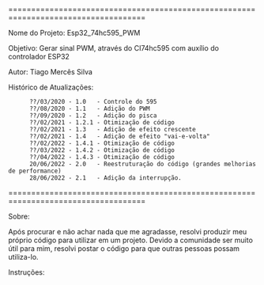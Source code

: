 ====================================================================================

 Nome do Projeto: Esp32_74hc595_PWM
 
  Objetivo: Gerar sinal PWM, através do CI74hc595 com auxílio do controlador ESP32
  
  Autor: Tiago Mercês Silva
  
  Histórico de Atualizações:
  
          ??/03/2020 - 1.0   - Controle do 595
          ??/08/2020 - 1.1   - Adição do PWM
          ??/09/2020 - 1.2   - Adição do pisca
          ??/02/2021 - 1.2.1 - Otimização de código
          ??/02/2021 - 1.3   - Adição de efeito crescente
          ??/02/2021 - 1.4   - Adição de efeito "vai-e-volta"
          ??/02/2022 - 1.4.1 - Otimização de código
          ??/03/2022 - 1.4.2 - Otimização de código
          ??/04/2022 - 1.4.3 - Otimização de código
          20/06/2022 - 2.0   - Reestruturação do código (grandes melhorias de performance)
          28/06/2022 - 2.1   - Adição da interrupção.
          
====================================================================================

Sobre:

Após procurar e não achar nada que me agradasse, resolvi produzir meu próprio código para utilizar em um projeto.
Devido a comunidade ser muito útil para mim, resolvi postar o código para que outras pessoas possam utiliza-lo.


Instruções:
